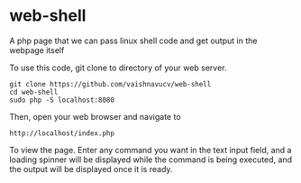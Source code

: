 # web-shell
A php page that we can pass linux shell code and get output in the webpage itself 

To use this code, git clone to directory of your web server. 
```
git clone https://github.com/vaishnavucv/web-shell
cd web-shell
sudo php -S localhost:8080
```
Then, open your web browser and navigate to 
```
http://localhost/index.php
```
To view the page. Enter any command you want in the text input field, and
a loading spinner will be displayed while the command is being executed, and the output will be displayed once it is ready.
